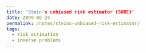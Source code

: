 ```yaml
---
title: 'Stein's unbiased risk estimator (SURE)'
date: 2099-06-24
permalink: /notes/steins-unbiased-risk-estimator/
tags:
  - risk estimation
  - inverse problems
---
```



